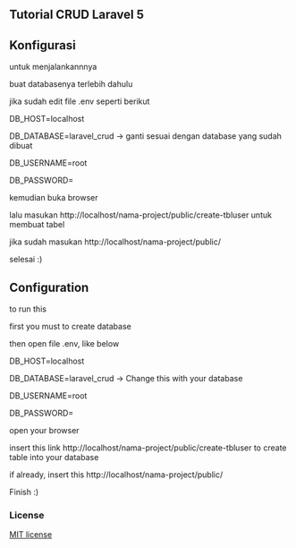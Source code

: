 ## Tutorial CRUD Laravel 5

## Konfigurasi 

untuk menjalankannnya

buat databasenya terlebih dahulu

jika sudah edit file .env seperti berikut 


DB_HOST=localhost

DB_DATABASE=laravel_crud -> ganti sesuai dengan database yang sudah dibuat

DB_USERNAME=root

DB_PASSWORD=


kemudian buka browser

lalu masukan http://localhost/nama-project/public/create-tbluser untuk membuat tabel

jika sudah masukan http://localhost/nama-project/public/

selesai :)


## Configuration

to run this

first you must to create database

then open file .env, like below


DB_HOST=localhost

DB_DATABASE=laravel_crud -> Change this with your database

DB_USERNAME=root

DB_PASSWORD=


open your browser

insert this link http://localhost/nama-project/public/create-tbluser to create table into your database

if already, insert this http://localhost/nama-project/public/


Finish :)

### License

[MIT license](http://opensource.org/licenses/MIT)
